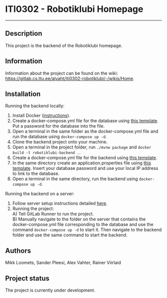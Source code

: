# ITI0302 - Robotiklubi Homepage

***

## Description
This project is the backend of the Robotiklubi homepage.

## Information
Information about the project can be found on the wiki: https://gitlab.cs.ttu.ee/alvaht/iti0302-robotiklubi/-/wikis/Home.

## Installation

Running the backend locally:
1. Install Docker ([instructions](https://docs.docker.com/get-docker/)).
2. Create a docker-compose.yml file for the database using [this template](https://pastebin.com/ugVtcrHB). Put a password for the database into the file.
3. Open a terminal in the same folder as the docker-compose.yml file and run the database using `docker-compose up -d`.
4. Clone the backend project onto your machine.
5. Open a terminal in the project folder, run `./mvnw package` and `docker build -t robotiklubi-backend .`.
6. Create a docker-compose.yml file for the backend using [this template](https://pastebin.com/ShPJxvY1).
7. In the same directory create an application.properties file using [this template](https://pastebin.com/PjDw4MgH). Insert your database password and use your local IP address to link to the database.
8. Open a terminal in the same directory, run the backend using `docker-compose up -d`.

Running the backend on a server:
1. Follow server setup instructions detailed [here](https://gitlab.cs.ttu.ee/alvaht/iti0302-robotiklubi-backend/-/wikis/Setting-Up-the-Server).
2. Running the project:\
   A) Tell GitLab Runner to run the project.\
   B) Manually navigate to the folder on the server that contains the docker-compose.yml file corresponding to the database and use the command `docker-compose up -d` to start it. Then navigate to the backend folder and use the same command to start the backend.
## Authors
Mikk Loomets, Sander Pleesi, Alex Vahter, Rainer Viirlaid

## Project status
The project is currently under development.
